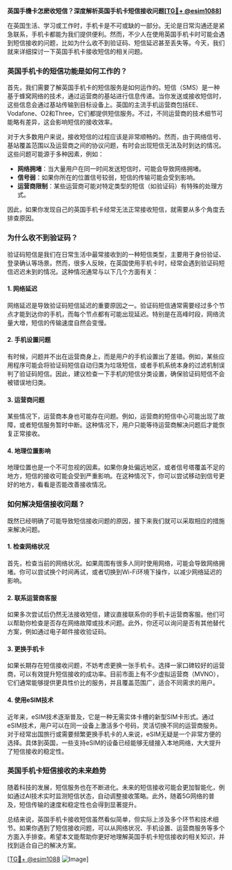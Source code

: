 **英国手機卡怎麽收短信？深度解析英国手机卡短信接收问题[[TG💪+ @esim1088](https://t.me/s/esim1088)]**

在英国生活、学习或工作时，手机卡是不可或缺的一部分。无论是日常沟通还是紧急联系，手机卡都能为我们提供便利。然而，不少人在使用英国手机卡时可能会遇到短信接收的问题，比如为什么收不到验证码、短信延迟甚至丢失等。今天，我们就来详细探讨一下英国手机卡接收短信的相关问题。

### 英国手机卡的短信功能是如何工作的？

首先，我们需要了解英国手机卡的短信服务是如何运作的。短信（SMS）是一种基于蜂窝网络的技术，通过运营商的基站进行信息传递。当你发送或接收短信时，这些信息会通过基站传输到目标设备上。英国的主流手机运营商包括EE、Vodafone、O2和Three，它们都提供短信服务。不过，不同运营商的技术细节可能略有差异，这会影响短信的接收效率。

对于大多数用户来说，接收短信的过程应该是非常顺畅的。然而，由于网络信号、基站覆盖范围以及运营商之间的协议问题，有时会出现短信无法及时到达的情况。这些问题可能源于多种因素，例如：

- **网络拥堵**：当大量用户在同一时间发送短信时，可能会导致网络拥堵。
- **信号弱**：如果你所在的位置信号较弱，短信的传输可能会受到影响。
- **运营商限制**：某些运营商可能对特定类型的短信（如验证码）有特殊的处理方式。

因此，如果你发现自己的英国手机卡经常无法正常接收短信，就需要从多个角度去排查原因。

### 为什么收不到验证码？

验证码短信是我们在日常生活中最常接收到的一种短信类型，主要用于身份验证、登录确认等场景。然而，很多人反映，在英国使用手机卡时，经常会遇到验证码短信迟迟未到的情况。这种情况通常与以下几个方面有关：

#### 1. 网络延迟

网络延迟是导致验证码短信延迟的重要原因之一。验证码短信通常需要经过多个节点才能到达你的手机，而每个节点都有可能出现延迟。特别是在高峰时段，网络流量大增，短信的传输速度自然会变慢。

#### 2. 手机设置问题

有时候，问题并不出在运营商身上，而是用户的手机设置出了差错。例如，某些应用程序可能会将验证码短信自动归类为垃圾短信，或者手机系统本身的过滤机制误判了验证码短信。因此，建议检查一下手机的短信分类设置，确保验证码短信不会被错误地归类。

#### 3. 运营商问题

某些情况下，运营商本身也可能存在问题。例如，运营商的短信中心可能出现了故障，或者短信服务暂时中断。这种情况下，用户只能等待运营商解决问题后才能恢复正常接收。

#### 4. 地理位置影响

地理位置也是一个不可忽视的因素。如果你身处偏远地区，或者信号塔覆盖不足的地方，短信的接收可能会受到严重影响。在这种情况下，你可以尝试移动到信号更好的地方，看看是否能改善接收情况。

### 如何解决短信接收问题？

既然已经明确了可能导致短信接收问题的原因，接下来我们就可以采取相应的措施来解决问题。

#### 1. 检查网络状况

首先，检查当前的网络状况。如果周围有很多人同时使用网络，可能会导致网络拥堵。你可以尝试换个时间再试，或者切换到Wi-Fi环境下操作，以减少网络延迟的影响。

#### 2. 联系运营商客服

如果多次尝试后仍然无法接收短信，建议直接联系你的手机卡运营商客服。他们可以帮助你检查是否存在网络故障或技术问题。此外，你还可以询问是否有其他替代方案，例如通过电子邮件接收验证码。

#### 3. 更换手机卡

如果长期存在短信接收问题，不妨考虑更换一张手机卡。选择一家口碑较好的运营商，可以有效提升短信接收的成功率。目前市面上有不少虚拟运营商（MVNO），它们通常能够提供更具性价比的服务，并且覆盖范围广，适合不同需求的用户。

#### 4. 使用eSIM技术

近年来，eSIM技术逐渐普及，它是一种无需实体卡槽的新型SIM卡形式。通过eSIM技术，用户可以在同一设备上激活多个号码，灵活切换不同的运营商服务。对于经常出国旅行或需要频繁更换手机卡的人来说，eSIM无疑是一个非常方便的选择。具体到英国，一些支持eSIM的设备已经能够无缝接入本地网络，大大提升了短信接收的稳定性。

### 英国手机卡短信接收的未来趋势

随着科技的发展，短信服务也在不断进化。未来的短信接收可能会更加智能化，例如通过AI技术实时监测短信状态，自动调整接收策略。此外，随着5G网络的普及，短信传输的速度和稳定性也会得到显著提升。

总结来说，英国手机卡接收短信虽然看似简单，但实际上涉及多个环节和技术细节。如果你遇到了短信接收问题，可以从网络状况、手机设置、运营商服务等多个方面入手排查。希望本文能帮助你更好地理解英国手机卡短信接收的相关知识，并找到适合自己的解决方案。

[[TG💪+ @esim1088](https://t.me/s/esim1088) ![Image](https://i.postimg.cc/4NQfJmqS/Snipaste-2025-05-13-00-14-12.png)]